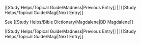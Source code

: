 [[Study Helps/Topical Guide/Madness|Previous Entry]]  ||  [[Study Helps/Topical Guide/Magi|Next Entry]]

 See [[Study Helps/Bible Dictionary/Magdalene|BD Magdalene]]

[[Study Helps/Topical Guide/Madness|Previous Entry]]  ||  [[Study Helps/Topical Guide/Magi|Next Entry]]